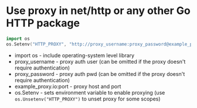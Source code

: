 # Use proxy in net/http or any other Go HTTP package

```Go
import os
os.Setenv("HTTP_PROXY", "http://proxy_username:proxy_password@example_proxy.io:port")
```

- import os - include operating-system level library
- proxy_username - proxy auth user (can be omitted if the proxy doesn't require authentication)
- proxy_password - proxy auth pwd (can be omitted if the proxy doesn't require authentication)
- example_proxy.io:port - proxy host and port
- os.Setenv - sets environment variable to enable proxying (use ```os.Unsetenv("HTTP_PROXY")``` to unset proxy for some scopes)
